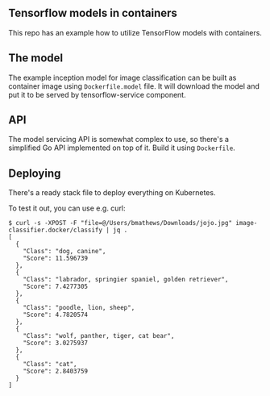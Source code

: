 ## Tensorflow models in containers

This repo has an example how to utilize TensorFlow models with containers.

## The model

The example inception model for image classification can be built as container image using `Dockerfile.model` file. It will download the model and put it to be served by tensorflow-service component.

## API

The model servicing API is somewhat complex to use, so there's a simplified Go API implemented on top of it. Build it using `Dockerfile`.

## Deploying

There's a ready stack file to deploy everything on Kubernetes.

To test it out, you can use e.g. curl:

```
$ curl -s -XPOST -F "file=@/Users/bmathews/Downloads/jojo.jpg" image-classifier.docker/classify | jq .
[
  {
    "Class": "dog, canine",
    "Score": 11.596739
  },
  {
    "Class": "labrador, springier spaniel, golden retriever",
    "Score": 7.4277305
  },
  {
    "Class": "poodle, lion, sheep",
    "Score": 4.7820574
  },
  {
    "Class": "wolf, panther, tiger, cat bear",
    "Score": 3.0275937
  },
  {
    "Class": "cat",
    "Score": 2.8403759
  }
]
```
